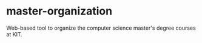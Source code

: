 # master-organization
Web-based tool to organize the computer science master's degree courses at KIT. 
